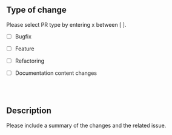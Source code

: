 
## Type of change

Please select PR type by entering x between [ ].

- [ ] Bugfix
- [ ] Feature
- [ ] Refactoring 
- [ ] Documentation content changes


<br><br>

## Description

Please include a summary of the changes and the related issue. 
